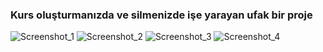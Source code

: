<h3>Kurs oluşturmanızda ve silmenizde işe yarayan ufak bir proje</h3>

![Screenshot_1](https://github.com/emrahbyz/courses/assets/146847947/3e237880-1608-4ba3-af86-8aabbbbbd685)
![Screenshot_2](https://github.com/emrahbyz/courses/assets/146847947/78e0368e-e7e6-4345-bab6-aa9118e62165)
![Screenshot_3](https://github.com/emrahbyz/courses/assets/146847947/56426757-9fca-4faa-8537-13d8b2446843)
![Screenshot_4](https://github.com/emrahbyz/courses/assets/146847947/e945bd03-7c7f-4119-af88-e7dc55ce4526)


